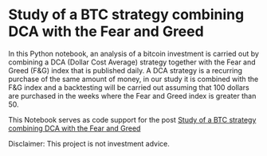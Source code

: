 # Study of a BTC strategy combining DCA with the Fear and Greed 

In this Python notebook, an analysis of a bitcoin investment is carried out by combining a DCA (Dollar Cost Average) strategy together with the Fear and Greed (F&G) index that is published daily.
A DCA strategy is a recurring purchase of the same amount of money, in our study it is combined with the F&G index and a backtesting will be carried out assuming that 100 dollars are purchased in the weeks where the Fear and Greed index is greater than 50.

This Notebook serves as code support for the post [Study of a BTC strategy combining DCA with the Fear and Greed](https://bgeometrics.com/2022/11/09/study-of-a-btc-strategy-combining-dca-with-the-fear-and-greed/)

Disclaimer: This project is not investment advice.